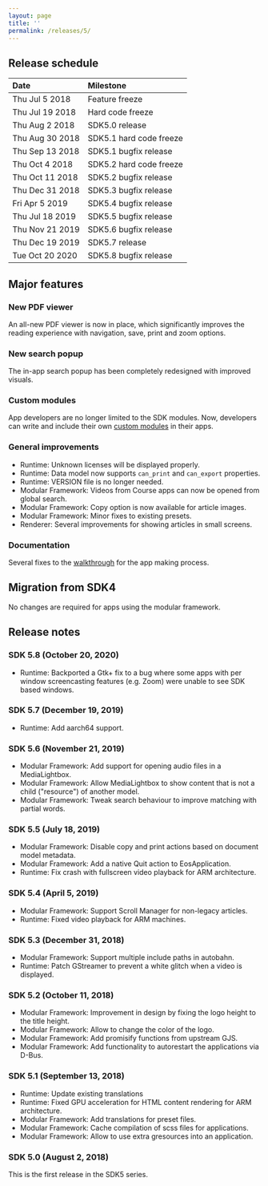 ```yaml
---
layout: page
title: ''
permalink: /releases/5/
---
```


## Release schedule ##

| Date            | Milestone
|:----------------|:---------
| Thu Jul 5 2018  | Feature freeze
| Thu Jul 19 2018 | Hard code freeze
| Thu Aug 2 2018  | SDK5.0 release
| Thu Aug 30 2018 | SDK5.1 hard code freeze
| Thu Sep 13 2018 | SDK5.1 bugfix release
| Thu Oct 4 2018  | SDK5.2 hard code freeze
| Thu Oct 11 2018 | SDK5.2 bugfix release
| Thu Dec 31 2018 | SDK5.3 bugfix release
| Fri Apr 5 2019  | SDK5.4 bugfix release
| Thu Jul 18 2019  | SDK5.5 bugfix release
| Thu Nov 21 2019  | SDK5.6 bugfix release
| Thu Dec 19 2019  | SDK5.7 release
| Tue Oct 20 2020  | SDK5.8 bugfix release

## Major features ##

### New PDF viewer ###
An all-new PDF viewer is now in place, which significantly improves the reading experience with navigation, save, print and zoom options.

### New search popup ###
The in-app search popup has been completely redesigned with improved visuals.

### Custom modules ###
App developers are no longer limited to the SDK modules. Now, developers can write and include their own [custom modules](http://endlessm.github.io/eos-knowledge-lib/docs/5/concepts/custom_modules.html) in their apps.

### General improvements ###

- Runtime: Unknown licenses will be displayed properly.
- Runtime: Data model now supports `can_print` and `can_export` properties.
- Runtime: VERSION file is no longer needed.
- Modular Framework: Videos from Course apps can now be opened from global search.
- Modular Framework: Copy option is now available for article images.
- Modular Framework: Minor fixes to existing presets.
- Renderer: Several improvements for showing articles in small screens.

### Documentation ###
Several fixes to the [walkthrough](http://endlessm.github.io/eos-knowledge-lib/docs/5/tutorial/index.html) for the app making process.

## Migration from SDK4 ##
No changes are required for apps using the modular framework.

## Release notes ##

### SDK 5.8 (October 20, 2020)
- Runtime: Backported a Gtk+ fix to a bug where some apps with per window screencasting features (e.g. Zoom) were unable to see SDK based windows.

### SDK 5.7 (December 19, 2019)
- Runtime: Add aarch64 support.

### SDK 5.6 (November 21, 2019)
- Modular Framework: Add support for opening audio files in a MediaLightbox.
- Modular Framework: Allow MediaLightbox to show content that is not a child ("resource") of another model.
- Modular Framework: Tweak search behaviour to improve matching with partial words.

### SDK 5.5 (July 18, 2019)
- Modular Framework: Disable copy and print actions based on document model metadata.
- Modular Framework: Add a native Quit action to EosApplication.
- Runtime: Fix crash with fullscreen video playback for ARM architecture.

### SDK 5.4 (April 5, 2019) ###
- Modular Framework: Support Scroll Manager for non-legacy articles.
- Runtime: Fixed video playback for ARM machines.

### SDK 5.3 (December 31, 2018) ###
- Modular Framework: Support multiple include paths in autobahn.
- Runtime: Patch GStreamer to prevent a white glitch when a video is displayed.

### SDK 5.2 (October 11, 2018) ###
- Modular Framework: Improvement in design by fixing the logo height to the title height.
- Modular Framework: Allow to change the color of the logo.
- Modular Framework: Add promisify functions from upstream GJS.
- Modular Framework: Add functionality to autorestart the applications via D-Bus.

### SDK 5.1 (September 13, 2018) ###
- Runtime: Update existing translations
- Runtime: Fixed GPU acceleration for HTML content rendering for ARM architecture.
- Modular Framework: Add translations for preset files.
- Modular Framework: Cache compilation of scss files for applications.
- Modular Framework: Allow to use extra gresources into an application.

### SDK 5.0 (August 2, 2018) ###
This is the first release in the SDK5 series.
